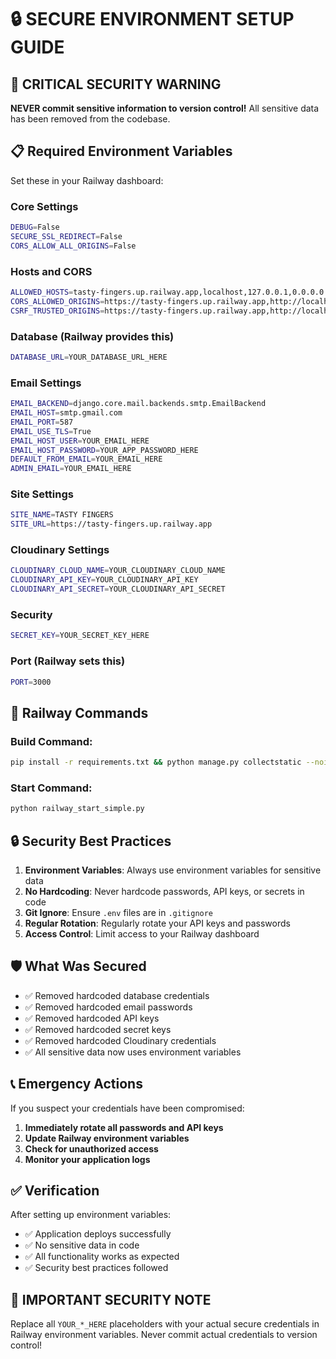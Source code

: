 # 🔒 SECURE ENVIRONMENT SETUP GUIDE

## 🚨 **CRITICAL SECURITY WARNING**

**NEVER commit sensitive information to version control!** All sensitive data has been removed from the codebase.

## 📋 **Required Environment Variables**

Set these in your Railway dashboard:

### **Core Settings**
```bash
DEBUG=False
SECURE_SSL_REDIRECT=False
CORS_ALLOW_ALL_ORIGINS=False
```

### **Hosts and CORS**
```bash
ALLOWED_HOSTS=tasty-fingers.up.railway.app,localhost,127.0.0.1,0.0.0.0
CORS_ALLOWED_ORIGINS=https://tasty-fingers.up.railway.app,http://localhost:3000
CSRF_TRUSTED_ORIGINS=https://tasty-fingers.up.railway.app,http://localhost:3000,http://127.0.0.1:8000
```

### **Database (Railway provides this)**
```bash
DATABASE_URL=YOUR_DATABASE_URL_HERE
```

### **Email Settings**
```bash
EMAIL_BACKEND=django.core.mail.backends.smtp.EmailBackend
EMAIL_HOST=smtp.gmail.com
EMAIL_PORT=587
EMAIL_USE_TLS=True
EMAIL_HOST_USER=YOUR_EMAIL_HERE
EMAIL_HOST_PASSWORD=YOUR_APP_PASSWORD_HERE
DEFAULT_FROM_EMAIL=YOUR_EMAIL_HERE
ADMIN_EMAIL=YOUR_EMAIL_HERE
```

### **Site Settings**
```bash
SITE_NAME=TASTY FINGERS
SITE_URL=https://tasty-fingers.up.railway.app
```

### **Cloudinary Settings**
```bash
CLOUDINARY_CLOUD_NAME=YOUR_CLOUDINARY_CLOUD_NAME
CLOUDINARY_API_KEY=YOUR_CLOUDINARY_API_KEY
CLOUDINARY_API_SECRET=YOUR_CLOUDINARY_API_SECRET
```

### **Security**
```bash
SECRET_KEY=YOUR_SECRET_KEY_HERE
```

### **Port (Railway sets this)**
```bash
PORT=3000
```

## 🚀 **Railway Commands**

### **Build Command:**
```bash
pip install -r requirements.txt && python manage.py collectstatic --noinput
```

### **Start Command:**
```bash
python railway_start_simple.py
```

## 🔒 **Security Best Practices**

1. **Environment Variables**: Always use environment variables for sensitive data
2. **No Hardcoding**: Never hardcode passwords, API keys, or secrets in code
3. **Git Ignore**: Ensure `.env` files are in `.gitignore`
4. **Regular Rotation**: Regularly rotate your API keys and passwords
5. **Access Control**: Limit access to your Railway dashboard

## 🛡️ **What Was Secured**

- ✅ Removed hardcoded database credentials
- ✅ Removed hardcoded email passwords
- ✅ Removed hardcoded API keys
- ✅ Removed hardcoded secret keys
- ✅ Removed hardcoded Cloudinary credentials
- ✅ All sensitive data now uses environment variables

## 📞 **Emergency Actions**

If you suspect your credentials have been compromised:

1. **Immediately rotate all passwords and API keys**
2. **Update Railway environment variables**
3. **Check for unauthorized access**
4. **Monitor your application logs**

## ✅ **Verification**

After setting up environment variables:
- ✅ Application deploys successfully
- ✅ No sensitive data in code
- ✅ All functionality works as expected
- ✅ Security best practices followed

## 🔐 **IMPORTANT SECURITY NOTE**

Replace all `YOUR_*_HERE` placeholders with your actual secure credentials in Railway environment variables. Never commit actual credentials to version control!

